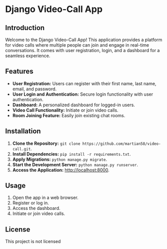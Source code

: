 # Django Video-Call App

## Introduction

Welcome to the Django Video-Call App! This application provides a platform for video calls where multiple people can join and engage in real-time conversations. It comes with user registration, login, and a dashboard for a seamless experience.

## Features

- **User Registration:** Users can register with their first name, last name, email, and password.
- **User Login and Authentication:** Secure login functionality with user authentication.
- **Dashboard:** A personalized dashboard for logged-in users.
- **Video Call Functionality:** Initiate or join video calls.
- **Room Joining Feature:** Easily join existing chat rooms.

## Installation

1. **Clone the Repository:** `git clone https://github.com/martian58/video-call.git`.
2. **Install Dependencies:** `pip install -r requirements.txt`.
3. **Apply Migrations:** `python manage.py migrate`.
4. **Start the Development Server:** `python manage.py runserver`.
5. **Access the Application:** [http://localhost:8000](http://localhost:8000).

## Usage

1. Open the app in a web browser.
2. Register or log in.
3. Access the dashboard.
4. Initiate or join video calls.

## License

This project is not licensed

